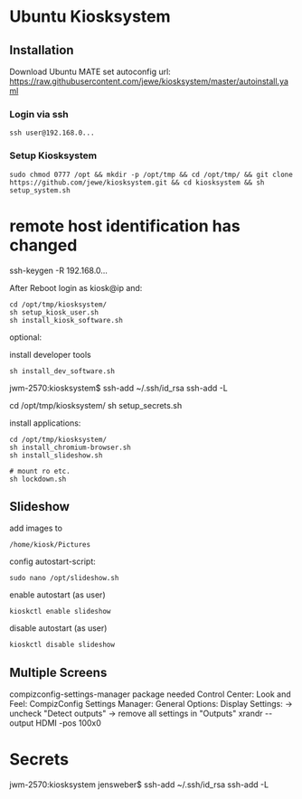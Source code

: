 # Ubuntu Kiosksystem

## Installation
Download Ubuntu MATE 
set autoconfig url:
https://raw.githubusercontent.com/jewe/kiosksystem/master/autoinstall.yaml

### Login via ssh
```
ssh user@192.168.0...
```

### Setup Kiosksystem
```
sudo chmod 0777 /opt && mkdir -p /opt/tmp && cd /opt/tmp/ && git clone https://github.com/jewe/kiosksystem.git && cd kiosksystem && sh setup_system.sh
```

# remote host identification has changed
ssh-keygen -R 192.168.0...


After Reboot login as kiosk@ip and:
```
cd /opt/tmp/kiosksystem/
sh setup_kiosk_user.sh
sh install_kiosk_software.sh
```

optional:

install developer tools 
```
sh install_dev_software.sh
```
jwm-2570:kiosksystem$ ssh-add ~/.ssh/id_rsa
ssh-add -L

cd /opt/tmp/kiosksystem/
sh setup_secrets.sh

install applications:
```
cd /opt/tmp/kiosksystem/
sh install_chromium-browser.sh
sh install_slideshow.sh

# mount ro etc.
sh lockdown.sh
```

## Slideshow

add images to
```
/home/kiosk/Pictures
```

config autostart-script:
```
sudo nano /opt/slideshow.sh
```

enable autostart (as user)
```
kioskctl enable slideshow
```

disable autostart (as user)
```
kioskctl disable slideshow
```


## Multiple Screens
compizconfig-settings-manager package needed
Control Center: Look and Feel: CompizConfig Settings Manager: General Options: Display Settings:
-> uncheck "Detect outputs"
-> remove all settings in "Outputs"
xrandr --output HDMI -pos 100x0


# Secrets 
jwm-2570:kiosksystem jensweber$ ssh-add ~/.ssh/id_rsa
ssh-add -L